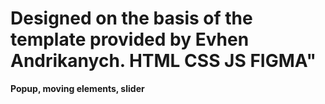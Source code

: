 # Designed on the basis of the template provided by Evhen Andrikanych. HTML CSS JS FIGMA"<br>

**Popup, moving elements, slider**
